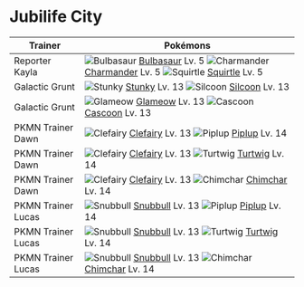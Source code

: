 # Jubilife City

Trainer                    | Pokémons
---                        | ---
Reporter Kayla             | ![][001]  [Bulbasaur] Lv. 5  ![][004]  [Charmander] Lv. 5  ![][007]  [Squirtle] Lv. 5
Galactic Grunt             | ![][434]  [Stunky] Lv. 13  ![][266]  [Silcoon] Lv. 13
Galactic Grunt             | ![][431]  [Glameow] Lv. 13  ![][268]  [Cascoon] Lv. 13
PKMN Trainer Dawn          | ![][035]  [Clefairy] Lv. 13  ![][393]  [Piplup] Lv. 14
PKMN Trainer Dawn          | ![][035]  [Clefairy] Lv. 13  ![][387]  [Turtwig] Lv. 14
PKMN Trainer Dawn          | ![][035]  [Clefairy] Lv. 13  ![][390]  [Chimchar] Lv. 14
PKMN Trainer Lucas         | ![][209]  [Snubbull] Lv. 13  ![][393]  [Piplup] Lv. 14
PKMN Trainer Lucas         | ![][209]  [Snubbull] Lv. 13  ![][387]  [Turtwig] Lv. 14
PKMN Trainer Lucas         | ![][209]  [Snubbull] Lv. 13  ![][390]  [Chimchar] Lv. 14


[001]: https://raw.githubusercontent.com/PokeAPI/sprites/master/sprites/pokemon/1.png "Bulbasaur"
[004]: https://raw.githubusercontent.com/PokeAPI/sprites/master/sprites/pokemon/4.png "Charmander"
[007]: https://raw.githubusercontent.com/PokeAPI/sprites/master/sprites/pokemon/7.png "Squirtle"
[035]: https://raw.githubusercontent.com/PokeAPI/sprites/master/sprites/pokemon/35.png "Clefairy"
[209]: https://raw.githubusercontent.com/PokeAPI/sprites/master/sprites/pokemon/209.png "Snubbull"
[266]: https://raw.githubusercontent.com/PokeAPI/sprites/master/sprites/pokemon/266.png "Silcoon"
[268]: https://raw.githubusercontent.com/PokeAPI/sprites/master/sprites/pokemon/268.png "Cascoon"
[387]: https://raw.githubusercontent.com/PokeAPI/sprites/master/sprites/pokemon/387.png "Turtwig"
[390]: https://raw.githubusercontent.com/PokeAPI/sprites/master/sprites/pokemon/390.png "Chimchar"
[393]: https://raw.githubusercontent.com/PokeAPI/sprites/master/sprites/pokemon/393.png "Piplup"
[431]: https://raw.githubusercontent.com/PokeAPI/sprites/master/sprites/pokemon/431.png "Glameow"
[434]: https://raw.githubusercontent.com/PokeAPI/sprites/master/sprites/pokemon/434.png "Stunky"
[Bulbasaur]: pokemon_changes/001/
[Charmander]: pokemon_changes/004/
[Squirtle]: pokemon_changes/007/
[Clefairy]: pokemon_changes/035/
[Snubbull]: pokemon_changes/209/
[Silcoon]: pokemon_changes/266/
[Cascoon]: pokemon_changes/268/
[Turtwig]: pokemon_changes/387/
[Chimchar]: pokemon_changes/390/
[Piplup]: pokemon_changes/393/
[Glameow]: pokemon_changes/431/
[Stunky]: pokemon_changes/434/

